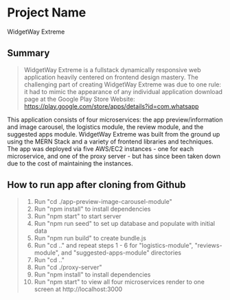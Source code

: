 # Project Name #
WidgetWay Extreme

## Summary ##
  > WidgetWay Extreme is a fullstack dynamically responsive web application heavily centered on frontend design mastery. The challenging part of creating WidgetWay Extreme was due to one rule: it had to mimic the appearance of any individual application download page at the Google Play Store Website: https://play.google.com/store/apps/details?id=com.whatsapp

  This application consists of four microservices: the app preview/information and image carousel, the logistics module, the review module, and the suggested apps module. WidgetWay Extreme was built from the ground up using the MERN Stack and a variety of frontend libraries and techniques. The app was deployed via five AWS/EC2 instances - one for each microservice, and one of the proxy server - but has since been taken down due to the cost of maintaining the instances.

## How to run app after cloning from Github ##
  > 1. Run "cd ./app-preview-image-carousel-module"
  > 2. Run "npm install" to install dependencies
  > 3. Run "npm start" to start server
  > 4. Run "npm run seed" to set up database and populate with initial data
  > 5. Run "npm run build" to create bundle.js
  > 6. Run "cd .." and repeat steps 1 - 6 for "logistics-module", "reviews-module", and "suggested-apps-module" directories
  > 7. Run "cd .."
  > 8. Run "cd ./proxy-server"
  > 9. Run "npm install" to install dependencies
  > 10. Run "npm start" to view all four microservices render to one screen at http://localhost:3000

